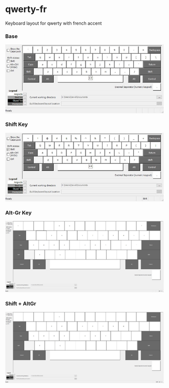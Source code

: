 # qwerty-fr

Keyboard layout for qwerty with french accent


### Base

![Base](qwertyfr.jpg)

### Shift Key

![Shitf](qwertyfrShft.jpg)

### Alt-Gr Key

![Alt](qwertyfrAltGr.jpg)

### Shift + AltGr

![ShiftAlt](qwertyfrShftAltGr.jpg)
